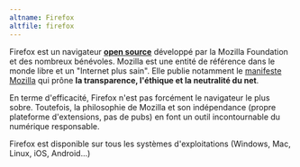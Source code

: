```yaml
---
altname: Firefox
altfile: firefox
---
```


Firefox est un navigateur [**open source**](https://hg.mozilla.org/mozilla-central/) développé par la Mozilla Foundation et des nombreux bénévoles. Mozilla est une entité de référence dans le monde libre et un "Internet plus sain". Elle publie notamment le [manifeste Mozilla](https://www.mozilla.org/fr/about/manifesto/) qui prône **la transparence, l'éthique et la neutralité du net**.

En terme d'efficacité, Firefox n'est pas forcément le navigateur le plus sobre. Toutefois, la philosophie de Mozilla et son indépendance (propre plateforme d'extensions, pas de pubs) en font un outil incontournable du numérique responsable.

Firefox est disponible sur tous les systèmes d'exploitations (Windows, Mac, Linux, iOS, Android...)
